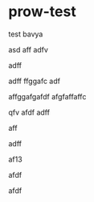 # prow-test
test
bavya

asd
aff
adfv


adff

adff
ffggafc
adf

affggafgafdf
afgfaffaffc

qfv
afdf
adff

aff

adff


af13


afdf

afdf
